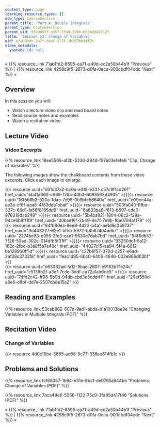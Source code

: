 ```yaml
---
content_type: page
learning_resource_types: []
ocw_type: CourseSection
parent_title: 'Part A: Double Integrals'
parent_type: CourseSection
parent_uid: 9fa9495f-e35f-5fa9-506b-b63e2d42812f
title: 'Session 53: Change of Variables'
uid: efa093dc-347f-d4af-527f-1b857bb14f2c
video_metadata:
  youtube_id: null
---
```


« {{% resource_link 71ab1fd2-8595-ea71-a49d-ec2a50b44b1f "Previous" %}} | {{% resource_link 4298c9f5-2873-d0fa-0eca-900cbdf04cdc "Next" %}} »

Overview
--------

In this session you will:

*   Watch a lecture video clip and read board notes
*   Read course notes and examples
*   Watch a recitation video

Lecture Video
-------------

### Video Excerpts

{{% resource_link 18ee5569-af2b-5330-294d-f97a03e1efe9 "Clip: Change of Variables" %}}

The following images show the chalkboard contents from these video excerpts. Click each image to enlarge.

{{< resource uuid="d31c37a2-bc0a-e018-e231-c57c9f1cd261" href_uuid="bb41a660-c669-f26a-40b3-6088593d4905" >}}{{< resource uuid="16f5b8b2-920a-1dae-7c96-0b9bfc58640a" href_uuid="e09ee44a-aa3e-cf6f-aea8-4f83dda1bbaf" >}}{{< resource uuid="503fa043-6fbe-337c-66d1-fa56f8165dd9" href_uuid="6a633ba6-f613-b697-cde3-976319dab248" >}}{{< resource uuid="5b4ba831-1804-06c2-f28a-94ce6b9ff1f9" href_uuid="d0bae161-2b49-4e7f-7e9b-1ba0784a1179" >}}  
{{< resource uuid="84fb80ea-9ee8-4d23-b4a1-ae1d9c059737" href_uuid="3d443227-62e1-bfbb-5972-b4b87494adb7" >}}{{< resource uuid="2274be93-e055-2fe3-cae1-9630e7dab7bd" href_uuid="54f6db53-7f26-50ad-302e-014dfb5f31ff" >}}{{< resource uuid="93250dc1-5a12-162c-2fbc-b3a8f5a7e48c" href_uuid="44027c15-aa94-5f4a-6612-be1289b0ff1d" >}}{{< resource uuid="c27b9f57-370d-c257-e6ad-2af38c3733f8" href_uuid="feac1d95-6bc0-6406-4846-002e966d03bf" >}}  
{{< resource uuid="e63062ad-fa12-9bae-2607-e9163b71e24c" href_uuid="c5138b2f-a3ef-7cde-3ddf-ca72a1ab6de5" >}}{{< resource uuid="7dfd2c42-ff96-5b9d-94db-cbd3e5cdd411" href_uuid="26ef550d-a8e6-d8bf-dd7e-2507db8e15a2" >}}

Reading and Examples
--------------------

{{% resource_link 53cab862-607d-9ad1-abda-b1a10013be9e "Changing Variables in Multiple Integrals (PDF)" %}}

Recitation Video
----------------

### Change of Variables

{{< resource 4d0c19be-3665-ac68-9c77-336ae614fb1c >}}

Problems and Solutions
----------------------

{{% resource_link fcf68357-1b94-e31e-9bcf-de0765a944be "Problems: Change of Variables (PDF)" %}}

{{% resource_link 7bca49e6-5056-1122-75c9-3fa45d417f46 "Solutions (PDF)" %}}

« {{% resource_link 71ab1fd2-8595-ea71-a49d-ec2a50b44b1f "Previous" %}} | {{% resource_link 4298c9f5-2873-d0fa-0eca-900cbdf04cdc "Next" %}} »